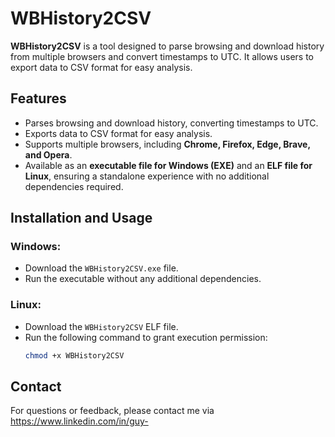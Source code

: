 # WBHistory2CSV

**WBHistory2CSV** is a tool designed to parse browsing and download history from multiple browsers and convert timestamps to UTC. It allows users to export data to CSV format for easy analysis.

## Features
- Parses browsing and download history, converting timestamps to UTC.
- Exports data to CSV format for easy analysis.
- Supports multiple browsers, including **Chrome, Firefox, Edge, Brave, and Opera**.
- Available as an **executable file for Windows (EXE)** and an **ELF file for Linux**, ensuring a standalone experience with no additional dependencies required.

## Installation and Usage
### Windows:
- Download the `WBHistory2CSV.exe` file.
- Run the executable without any additional dependencies.

### Linux:
- Download the `WBHistory2CSV` ELF file.
- Run the following command to grant execution permission:
  ```bash
  chmod +x WBHistory2CSV


## Contact
For questions or feedback, please contact me via [https://www.linkedin.com/in/guy- ](https://www.linkedin.com/in/guy-eldad/)
